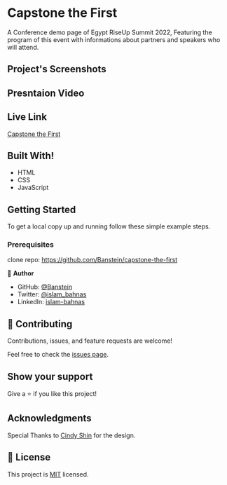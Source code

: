 # Capstone the First

A Conference demo page of Egypt RiseUp Summit 2022, Featuring the program of this event with informations about partners and speakers who will attend.

## Project's Screenshots

## Presntaion Video

## Live Link

[Capstone the First](https://banstein.github.io/capstone-the-first/)

## Built With!

- HTML
- CSS
- JavaScript

## Getting Started

To get a local copy up and running follow these simple example steps.

### Prerequisites

clone repo: https://github.com/Banstein/capstone-the-first

👤 **Author**

- GitHub: [@Banstein](https://github.com/Banstein)
- Twitter: [@islam_bahnas](https://twitter.com/islam_bahnas)
- LinkedIn: [islam-bahnas](www.linkedin.com/in/islam-bahnas)

## 🤝 Contributing

Contributions, issues, and feature requests are welcome!

Feel free to check the [issues page](../../issues/).

## Show your support

Give a ⭐️ if you like this project!

## Acknowledgments

Special Thanks to [Cindy Shin](https://www.behance.net/adagio07) for the design.

## 📝 License

This project is [MIT](./LICENSE) licensed.
